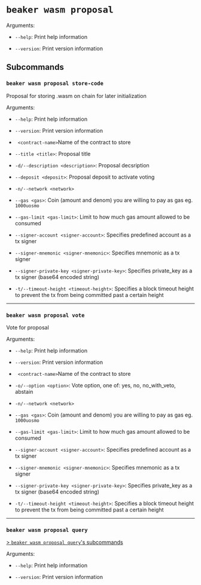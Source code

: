 # `beaker wasm proposal`

Arguments:

* `--help`: Print help information

* `--version`: Print version information

## Subcommands

### `beaker wasm proposal store-code`

Proposal for storing .wasm on chain for later initialization

Arguments:

* `--help`: Print help information

* `--version`: Print version information

* ` <contract-name>`Name of the contract to store

* `--title <title>`: Proposal title

* `-d/--description <description>`: Proposal decsription

* `--deposit <deposit>`: Proposal deposit to activate voting

* `-n/--network <network>`

* `--gas <gas>`: Coin (amount and denom) you are willing to pay as gas eg. `1000uosmo`

* `--gas-limit <gas-limit>`: Limit to how much gas amount allowed to be consumed

* `--signer-account <signer-account>`: Specifies predefined account as a tx signer

* `--signer-mnemonic <signer-mnemonic>`: Specifies mnemonic as a tx signer

* `--signer-private-key <signer-private-key>`: Specifies private_key as a tx signer (base64 encoded string)

* `-t/--timeout-height <timeout-height>`: Specifies a block timeout height to prevent the tx from being committed past a certain height

---

### `beaker wasm proposal vote`

Vote for proposal

Arguments:

* `--help`: Print help information

* `--version`: Print version information

* ` <contract-name>`Name of the contract to store

* `-o/--option <option>`: Vote option, one of: yes, no, no_with_veto, abstain

* `-n/--network <network>`

* `--gas <gas>`: Coin (amount and denom) you are willing to pay as gas eg. `1000uosmo`

* `--gas-limit <gas-limit>`: Limit to how much gas amount allowed to be consumed

* `--signer-account <signer-account>`: Specifies predefined account as a tx signer

* `--signer-mnemonic <signer-mnemonic>`: Specifies mnemonic as a tx signer

* `--signer-private-key <signer-private-key>`: Specifies private_key as a tx signer (base64 encoded string)

* `-t/--timeout-height <timeout-height>`: Specifies a block timeout height to prevent the tx from being committed past a certain height

---

### `beaker wasm proposal query`

[\> `beaker wasm proposal query`'s subcommands](./beaker_wasm_proposal_query.md)

Arguments:

* `--help`: Print help information

* `--version`: Print version information